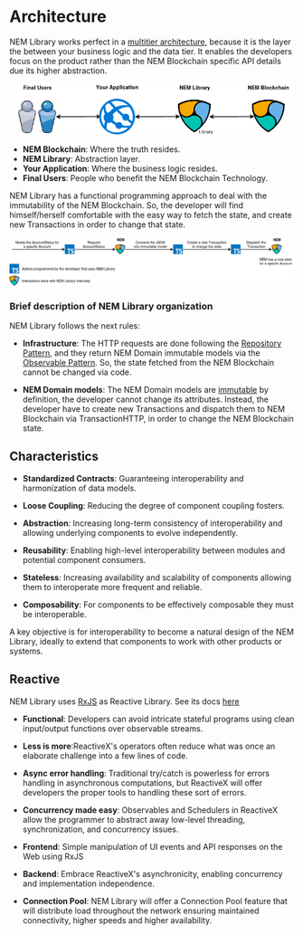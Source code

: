 # Architecture

NEM Library works perfect in a [multitier architecture](https://en.wikipedia.org/wiki/Multitier_architecture), because 
it is the layer the between your business logic and the data tier. It enables the developers focus on the product rather than the 
NEM Blockchain specific API details due its higher abstraction.

![Tiers](../img/nem-library-architecture.png)

- **NEM Blockchain**: Where the truth resides.
- **NEM Library**: Abstraction layer.
- **Your Application**: Where the business logic resides.
- **Final Users**: People who benefit the NEM Blockchain Technology.

NEM Library has a functional programming approach to deal with the immutability of the NEM Blockchain. So, the developer will find
himself/herself comfortable with the easy way to fetch the state, and create new Transactions in order to change that state.

![Functional](../img/nem-library-functional-approach.png)

### Brief description of NEM Library organization

NEM Library follows the next rules:

- **Infrastructure**: The HTTP requests are done following the [Repository Pattern](https://msdn.microsoft.com/en-us/library/ff649690.aspx), and they return NEM Domain immutable 
models via the [Observable Pattern](https://en.wikipedia.org/wiki/Observer_pattern). So, the state fetched from the NEM Blockchain cannot be changed via code. 

- **NEM Domain models**: The NEM Domain models are [immutable](https://en.wikipedia.org/wiki/Immutable_object) by definition, the developer cannot change its attributes. 
Instead, the developer have to create new Transactions and dispatch them to NEM Blockchain via TransactionHTTP, in order to change the NEM Blockchain state.

## Characteristics

- **Standardized Contracts**: Guaranteeing interoperability and harmonization of data models.

- **Loose Coupling**: Reducing the degree of component coupling fosters.

- **Abstraction**: Increasing long-term consistency of interoperability and allowing underlying components to evolve independently.

- **Reusability**: Enabling high-level interoperability between modules and potential component consumers.

- **Stateless**: Increasing availability and scalability of components allowing them to interoperate more frequent and reliable.

- **Composability**: For components to be effectively composable they must be interoperable.

A key objective is for interoperability to become a natural design of the NEM Library, 
ideally to extend that components to work with other products or systems.

## Reactive

NEM Library uses [RxJS](http://reactivex.io/) as Reactive Library. See its docs [here](http://reactivex.io/rxjs/)

- **Functional**: Developers can avoid intricate stateful programs using clean input/output functions over
observable streams.

- **Less is more**:ReactiveX's operators often reduce what was once an elaborate challenge into a few lines
of code.

- **Async error handling**: Traditional try/catch is powerless for errors handling in asynchronous computations, but
ReactiveX will offer developers the proper tools to handling these sort of errors.

- **Concurrency made easy**: Observables and Schedulers in ReactiveX allow the programmer to abstract away
low-level threading, synchronization, and concurrency issues.

- **Frontend**: Simple manipulation of UI events and API responses on the Web using RxJS

- **Backend**: Embrace ReactiveX's asynchronicity, enabling concurrency and implementation independence.

- **Connection Pool**: NEM Library will offer a Connection Pool feature that will distribute load throughout the
network ensuring maintained connectivity, higher speeds and higher availability.